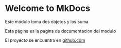 # Welcome to MkDocs

Este módulo toma dos objetos y los suma

Esta página es la pagina de documentacion del modulo

El proyecto se encuentra en [github.com](https://github.com/Fabriciocesp/Sum_)


